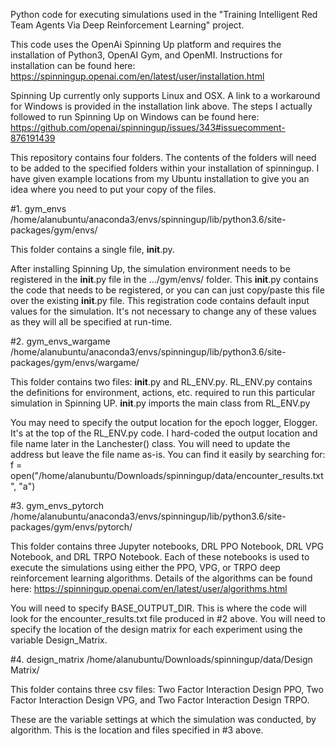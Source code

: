 Python code for executing simulations used in the "Training Intelligent Red Team Agents Via Deep Reinforcement Learning" project. 

This code uses the OpenAi Spinning Up platform and requires the installation of Python3, OpenAI Gym, and OpenMI. Instructions for installation can be found here: https://spinningup.openai.com/en/latest/user/installation.html

Spinning Up currently only supports Linux and OSX. A link to a workaround for Windows is provided in the installation link above. The steps I actually followed to run Spinning Up on Windows can be found here:
https://github.com/openai/spinningup/issues/343#issuecomment-876191439

This repository contains four folders. The contents of the folders will need to be added to the specified folders within your installation of spinningup. I have given example locations from my Ubuntu installation to give you an idea where you need to put your copy of the files.

#1. gym_envs
/home/alanubuntu/anaconda3/envs/spinningup/lib/python3.6/site-packages/gym/envs/

This folder contains a single file, __init__.py.

After installing Spinning Up, the simulation environment needs to be registered in the __init__.py file in the .../gym/envs/ folder. This __init__.py contains the code that needs to be registered, or you can can just copy/paste this file over the existing __init__.py file. This registration code contains default input values for the simulation. It's not necessary to change any of these values as they will all be specified at run-time.

#2. gym_envs_wargame
/home/alanubuntu/anaconda3/envs/spinningup/lib/python3.6/site-packages/gym/envs/wargame/

This folder contains two files: __init__.py and RL_ENV.py.
RL_ENV.py contains the definitions for environment, actions, etc. required to run this particular simulation in Spinning UP.
__init__.py imports the main class from RL_ENV.py

You may need to specify the output location for the epoch logger, Elogger. It's at the top of the RL_ENV.py code.
I hard-coded the output location and file name later in the Lanchester() class. You will need to update the address but leave the file name as-is. You can find it easily by searching for:
f = open("/home/alanubuntu/Downloads/spinningup/data/encounter_results.txt", "a") 

#3. gym_envs_pytorch
/home/alanubuntu/anaconda3/envs/spinningup/lib/python3.6/site-packages/gym/envs/pytorch/

This folder contains three Jupyter notebooks, DRL PPO Notebook, DRL VPG Notebook, and DRL TRPO Notebook.
Each of these notebooks is used to execute the simulations using either the PPO, VPG, or TRPO deep reinforcement learning algorithms. Details of the algorithms can be found here: https://spinningup.openai.com/en/latest/user/algorithms.html 

You will need to specify BASE_OUTPUT_DIR. This is where the code will look for the encounter_results.txt file produced in #2 above.
You will need to specify the location of the design matrix for each experiment using the variable Design_Matrix.

#4. design_matrix
/home/alanubuntu/Downloads/spinningup/data/Design Matrix/

This folder contains three csv files: Two Factor Interaction Design PPO, Two Factor Interaction Design VPG, and Two Factor Interaction Design TRPO.

These are the variable settings at which the simulation was conducted, by algorithm. This is the location and files specified in #3 above.
